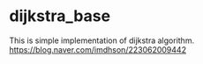 # dijkstra_base
This is simple implementation of dijkstra algorithm.
https://blog.naver.com/imdhson/223062009442
